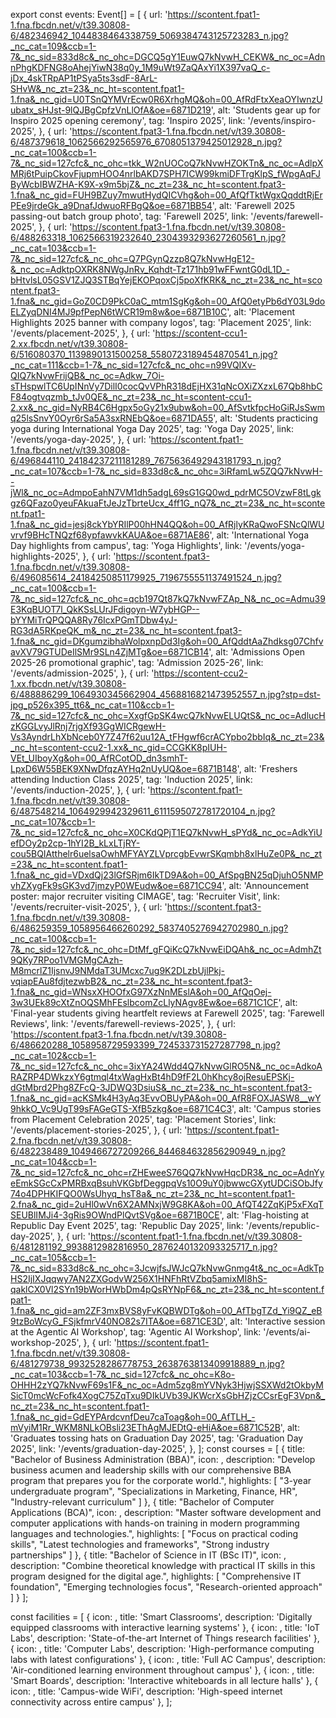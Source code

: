 export const events: Event[] = [
  {
    url: 'https://scontent.fpat1-1.fna.fbcdn.net/v/t39.30808-6/482346942_1044838464338759_5069384743125723283_n.jpg?_nc_cat=109&ccb=1-7&_nc_sid=833d8c&_nc_ohc=DGCQ5gY1EuwQ7kNvwH_CEKW&_nc_oc=AdnnPhgKDFNG8oAhejYiwN38q0y_1M9uWt9ZaQAxYi1X397vaQ_c-jDx_4skTRpAP1tPSya5ts3sdF-8ArL-SHvW&_nc_zt=23&_nc_ht=scontent.fpat1-1.fna&_nc_gid=U0TSnQYMVrEcw0R6XrhgMQ&oh=00_AfRdFtxXeaOYIwnzUubatx_sHJst-9lQJBgCpfzVnLlOfA&oe=6871D219',
    alt: 'Students gear up for Inspiro 2025 opening ceremony',
    tag: 'Inspiro 2025',
    link: '/events/inspiro-2025',
  },
  {
    url: 'https://scontent.fpat3-1.fna.fbcdn.net/v/t39.30808-6/487379618_1062566292565976_6708051379425012928_n.jpg?_nc_cat=100&ccb=1-7&_nc_sid=127cfc&_nc_ohc=tkk_W2nUOCoQ7kNvwHZOKTn&_nc_oc=AdlpXMRj6tPuipCkovFjupmHOO4nrlbAKD7SPH7ICW99kmiDFTrgKlpS_fWpgAqFJByWcbIBWZHA-K9X-x9m5bjZ&_nc_zt=23&_nc_ht=scontent.fpat3-1.fna&_nc_gid=FUH9BZuy7mwutHydQICVhg&oh=00_AfQfTktWgxQqddtRjErPEe9jrdeGk_a9DnafJdwuoRFBgQ&oe=6871BB54',
    alt: 'Farewell 2025 passing-out batch group photo',
    tag: 'Farewell 2025',
    link: '/events/farewell-2025',
  },
  {
    url: 'https://scontent.fpat3-1.fna.fbcdn.net/v/t39.30808-6/488263318_1062566319232640_2304393293627260561_n.jpg?_nc_cat=103&ccb=1-7&_nc_sid=127cfc&_nc_ohc=Q7PGynQzzp8Q7kNvwHgE12-&_nc_oc=AdktpOXRK8NWgJnRv_Kqhdt-Tz171hb91wFFwntG0dL1D_-bHtvlsL05GSV1ZJQ3STBqYejEKOPqoxCj5poXfKRK&_nc_zt=23&_nc_ht=scontent.fpat3-1.fna&_nc_gid=GoZ0CD9PkC0aC_mtm1SgKg&oh=00_AfQ0etyPb6dY03L9doELZyqDNI4MJ9pfPepN6tWCR19m8w&oe=6871B10C',
    alt: 'Placement Highlights 2025 banner with company logos',
    tag: 'Placement 2025',
    link: '/events/placement-2025',
  },
  {
    url: 'https://scontent-ccu1-2.xx.fbcdn.net/v/t39.30808-6/516080370_1139890131500258_5580723189454870541_n.jpg?_nc_cat=111&ccb=1-7&_nc_sid=127cfc&_nc_ohc=n99VQIXv-QIQ7kNvwFrijQB&_nc_oc=Adkw_7Oi-sTHspwlTC6UpINnVy7DilI0cocQvVPhR318dEjHX31qNcOXiZXzxL67Qb8hbCF84ogtvqzmb_tJv0QE&_nc_zt=23&_nc_ht=scontent-ccu1-2.xx&_nc_gid=NyRB4C6Hgpx5oGy21x9ubw&oh=00_AfSvtkfpcHoGiRJsSwmq25lsSnvY0Oyr6rSa5A3sxRNEbQ&oe=6871DA55',
    alt: 'Students practicing yoga during International Yoga Day 2025',
    tag: 'Yoga Day 2025',
    link: '/events/yoga-day-2025',
  },
  {
    url: 'https://scontent.fpat1-1.fna.fbcdn.net/v/t39.30808-6/496844110_24184237211181289_7675636492943181793_n.jpg?_nc_cat=107&ccb=1-7&_nc_sid=833d8c&_nc_ohc=3iRfamLw5ZQQ7kNvwH--jWl&_nc_oc=AdmpoEahN7VM1dh5adgL69sG1GQ0wd_pdrMC5OVzwF8tLgkgz6QFazo0yeuFAkuaFtJeJzTbrteUcx_4ff1G_nQ7&_nc_zt=23&_nc_ht=scontent.fpat1-1.fna&_nc_gid=jesj8ckYbYRIlP00hHN4QQ&oh=00_AfRjlyKRaQwoFSNcQlWUvrvf9BHcTNQzf68ypfawvkKAUA&oe=6871AE86',
    alt: 'International Yoga Day highlights from campus',
    tag: 'Yoga Highlights',
    link: '/events/yoga-highlights-2025',
  },
  {
    url: 'https://scontent.fpat3-1.fna.fbcdn.net/v/t39.30808-6/496085614_24184250851179925_7196755551137491524_n.jpg?_nc_cat=100&ccb=1-7&_nc_sid=127cfc&_nc_ohc=qcb197Qt87kQ7kNvwFZAp_N&_nc_oc=Admu39E3KqBUOT7l_QkKSsLUrJFdigoyn-W7ybHGP--bYYMiTrQPQQA8Ry76IcxPGmTDbw4yJ-RG3dA5RKpeQK_m&_nc_zt=23&_nc_ht=scontent.fpat3-1.fna&_nc_gid=DKgumzibhaWolpxnpDd3Ig&oh=00_AfQddtAaZhdksg07ChfvavXV79GTUDeIlSMr9SLn4ZjMTg&oe=6871CB14',
    alt: 'Admissions Open 2025-26 promotional graphic',
    tag: 'Admission 2025-26',
    link: '/events/admission-2025',
  },
  {
    url: 'https://scontent-ccu2-1.xx.fbcdn.net/v/t39.30808-6/488886299_1064930345662904_4568816821473952557_n.jpg?stp=dst-jpg_p526x395_tt6&_nc_cat=110&ccb=1-7&_nc_sid=127cfc&_nc_ohc=XxgfGpSK4wcQ7kNvwELUQtS&_nc_oc=AdlucHzKGGLvyJlRnj7rjgXf93GgWICRgewH-Vs3AyndrLhXbNceb0Y7Z47f62uu12A_tFHgwf6crACYpbo2bbIq&_nc_zt=23&_nc_ht=scontent-ccu2-1.xx&_nc_gid=CCGKK8pIUH-VEt_UIboyXg&oh=00_AfRCotOD_dn3smhT-LpxD6W55BEK9XNwDfqzAYHq2nUyUQ&oe=6871B148',
    alt: 'Freshers attending Induction Class 2025',
    tag: 'Induction 2025',
    link: '/events/induction-2025',
  },
  {
    url: 'https://scontent.fpat1-1.fna.fbcdn.net/v/t39.30808-6/487548214_1064929942329611_6111595072781720104_n.jpg?_nc_cat=107&ccb=1-7&_nc_sid=127cfc&_nc_ohc=X0CKdQPjT1EQ7kNvwH_sPYd&_nc_oc=AdkYiUefDOy2p2cp-1hYI2B_kLxLTjRY-cou5BQIAtthelr6uelsaOwhMFYAYZLVprcgbEvwrSKqmbh8xlHuZe0P&_nc_zt=23&_nc_ht=scontent.fpat1-1.fna&_nc_gid=VDxdQj23lGfSRjm6IkTD9A&oh=00_AfSpgBN25qDjuhO5NMPvhZXygFk9sGK3vd7jmzyP0WEudw&oe=6871CC94',
    alt: 'Announcement poster: major recruiter visiting CIMAGE',
    tag: 'Recruiter Visit',
    link: '/events/recruiter-visit-2025',
  },
  {
    url: 'https://scontent.fpat3-1.fna.fbcdn.net/v/t39.30808-6/486259359_1058956466260292_5837405276942702980_n.jpg?_nc_cat=100&ccb=1-7&_nc_sid=127cfc&_nc_ohc=DtMf_gFQiKcQ7kNvwEiDQAh&_nc_oc=AdmhZt9QKy7RPoo1VMGMgCAzh-M8mcrlZ1IjsnvJ9NMdaT3UMcxc7ug9K2DLzbUjlPkj-vqiapEAu8fdjtezwbB2&_nc_zt=23&_nc_ht=scontent.fpat3-1.fna&_nc_gid=WNsxXHOOfxG97XzNnMEslA&oh=00_AfQqOej-3w3UEk89cXtZnOQSMhFEslbcomZcLlyNAgv8Ew&oe=6871C1CF',
    alt: 'Final-year students giving heartfelt reviews at Farewell 2025',
    tag: 'Farewell Reviews',
    link: '/events/farewell-reviews-2025',
  },
  {
    url: 'https://scontent.fpat3-1.fna.fbcdn.net/v/t39.30808-6/486620288_1058958729593399_724533731527287798_n.jpg?_nc_cat=102&ccb=1-7&_nc_sid=127cfc&_nc_ohc=3ixYA24Wdd4Q7kNvwGlRO5N&_nc_oc=AdkoARAZRP4DWkzxY6gtmql4txWagHxBt4hD9fF2L0hKhcy8ojResuEPSKj-dGtMbrd2Phg8ZFcQ-3JDWQ3DsiuS&_nc_zt=23&_nc_ht=scontent.fpat3-1.fna&_nc_gid=acKSMk4H3yAq3EvvOBUyPA&oh=00_AfR8FOXJASW8__wY9hkkO_Vc9UgT99sFAGeGTS-XfB5zkg&oe=6871C4C3',
    alt: 'Campus stories from Placement Celebration 2025',
    tag: 'Placement Stories',
    link: '/events/placement-stories-2025',
  },
  {
    url: 'https://scontent.fpat1-2.fna.fbcdn.net/v/t39.30808-6/482238489_1049466727209266_844684632856290949_n.jpg?_nc_cat=104&ccb=1-7&_nc_sid=127cfc&_nc_ohc=rZHEweeS76QQ7kNvwHqcDR3&_nc_oc=AdnYyeEmkSGcCxPMRBxqBsuhVKGbfDeggpqVs10O9uY0jbwwcGXytUDCiSObJfy74o4DPHKIFQO0WsUhyq_hsT8a&_nc_zt=23&_nc_ht=scontent.fpat1-2.fna&_nc_gid=2uHl0wVn6X2AMNxjW9G8KA&oh=00_AfQT42ZqKjP5xFXqTSEUBlIMJi4-3gRis9OWndPlQvtSVg&oe=6871B0CE',
    alt: 'Flag-hoisting at Republic Day Event 2025',
    tag: 'Republic Day 2025',
    link: '/events/republic-day-2025',
  },
  {
    url: 'https://scontent.fpat1-1.fna.fbcdn.net/v/t39.30808-6/481281192_9938812982816950_2876240132093325717_n.jpg?_nc_cat=105&ccb=1-7&_nc_sid=833d8c&_nc_ohc=3JcwjfsJWJcQ7kNvwGnmg4t&_nc_oc=AdkTpHS2IjIXJqqwy7AN2ZXGodvW256X1HNFhRtVZbq5amixMI8hS-qaklCX0Vl2SYn19bWorHWbDm4pQsRYNpF6&_nc_zt=23&_nc_ht=scontent.fpat1-1.fna&_nc_gid=am2ZF3mxBVS8yFvKQBWDTg&oh=00_AfTbgTZd_Yi9QZ_eB9tzBoWcyG_FSjkfmrV40NO82s7ITA&oe=6871CE3D',
    alt: 'Interactive session at the Agentic AI Workshop',
    tag: 'Agentic AI Workshop',
    link: '/events/ai-workshop-2025',
  },
  {
    url: 'https://scontent.fpat1-1.fna.fbcdn.net/v/t39.30808-6/481279738_9932528286778753_2638763813409918889_n.jpg?_nc_cat=103&ccb=1-7&_nc_sid=127cfc&_nc_ohc=K8o-OHHH2zYQ7kNvwF69s1F&_nc_oc=Adm5zg8mYVNyk3HjwjSSXWd2tOkbyMSicT0mcWcFofk4XogC75ZqTxu9DIkUVb39JKWcrXsGbHZjzCCsrEgF3Vpn&_nc_zt=23&_nc_ht=scontent.fpat1-1.fna&_nc_gid=GdEYPArdcvnfDeu7caToag&oh=00_AfTLH_-mVyiM1Rr_WKM8NLkOBsli23EThAgMJEDtQ-eHiA&oe=6871C52B',
    alt: 'Graduates tossing hats on Graduation Day 2025',
    tag: 'Graduation Day 2025',
    link: '/events/graduation-day-2025',
  },
];
const courses = [
  {
    title: "Bachelor of Business Administration (BBA)",
    icon: <FaChartLine className="text-3xl text-blue-600" />,
    description: "Develop business acumen and leadership skills with our comprehensive BBA program that prepares you for the corporate world.",
    highlights: [
      "3-year undergraduate program",
      "Specializations in Marketing, Finance, HR",
      "Industry-relevant curriculum"
    ]
  },
  {
    title: "Bachelor of Computer Applications (BCA)",
    icon: <FaLaptopCode className="text-3xl text-green-600" />,
    description: "Master software development and computer applications with hands-on training in modern programming languages and technologies.",
    highlights: [
      "Focus on practical coding skills",
      "Latest technologies and frameworks",
      "Strong industry partnerships"
    ]
  },
  {
    title: "Bachelor of Science in IT (BSc IT)",
    icon: <FaFlask className="text-3xl text-purple-600" />,
    description: "Combine theoretical knowledge with practical IT skills in this program designed for the digital age.",
    highlights: [
      "Comprehensive IT foundation",
      "Emerging technologies focus",
      "Research-oriented approach"
    ]
  }
];



const facilities = [
  {
    icon: <FaDesktop className="text-blue-600" size={24} />,
    title: 'Smart Classrooms',
    description: 'Digitally equipped classrooms with interactive learning systems'
  },
  {
    icon: <FaMicrochip className="text-green-600" size={24} />,
    title: 'IoT Labs',
    description: 'State-of-the-art Internet of Things research facilities'
  },
  {
    icon: <FaLaptopCode className="text-purple-600" size={24} />,
    title: 'Computer Labs',
    description: 'High-performance computing labs with latest configurations'
  },
  {
    icon: <FaSnowflake className="text-teal-600" size={24} />,
    title: 'Full AC Campus',
    description: 'Air-conditioned learning environment throughout campus'
  },
  {
    icon: <FaChalkboard className="text-amber-600" size={24} />,
    title: 'Smart Boards',
    description: 'Interactive whiteboards in all lecture halls'
  },
  {
    icon: <FaWifi className="text-red-600" size={24} />,
    title: 'Campus-wide WiFi',
    description: 'High-speed internet connectivity across entire campus'
  },
];
